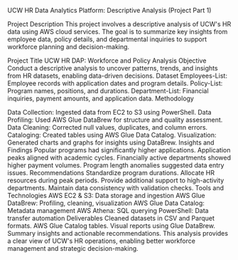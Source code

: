 UCW HR Data Analytics Platform: Descriptive Analysis (Project Part 1)

Project Description
This project involves a descriptive analysis of UCW's HR data using AWS cloud services. The goal is to summarize key insights from employee data, policy details, and departmental inquiries to support workforce planning and decision-making.

Project Title
UCW HR DAP: Workforce and Policy Analysis
Objective
Conduct a descriptive analysis to uncover patterns, trends, and insights from HR datasets, enabling data-driven decisions.
Dataset
Employees-List: Employee records with application dates and program details.
Policy-List: Program names, positions, and durations.
Department-List: Financial inquiries, payment amounts, and application data.
Methodology

Data Collection: Ingested data from EC2 to S3 using PowerShell.
Data Profiling: Used AWS Glue DataBrew for structure and quality assessment.
Data Cleaning: Corrected null values, duplicates, and column errors.
Cataloging: Created tables using AWS Glue Data Catalog.
Visualization: Generated charts and graphs for insights using DataBrew.
Insights and Findings
Popular programs had significantly higher applications.
Application peaks aligned with academic cycles.
Financially active departments showed higher payment volumes.
Program length anomalies suggested data entry issues.
Recommendations
Standardize program durations.
Allocate HR resources during peak periods.
Provide additional support to high-activity departments.
Maintain data consistency with validation checks.
Tools and Technologies
AWS EC2 & S3: Data storage and ingestion
AWS Glue DataBrew: Profiling, cleaning, visualization
AWS Glue Data Catalog: Metadata management
AWS Athena: SQL querying
PowerShell: Data transfer automation
Deliverables
Cleaned datasets in CSV and Parquet formats.
AWS Glue Catalog tables.
Visual reports using Glue DataBrew.
Summary insights and actionable recommendations.
This analysis provides a clear view of UCW's HR operations, enabling better workforce management and strategic decision-making.
